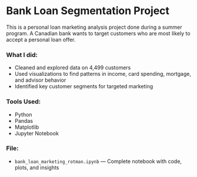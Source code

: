 # Bank Loan Segmentation Project

This is a personal loan marketing analysis project done during a summer program. A Canadian bank wants to target customers who are most likely to accept a personal loan offer.

### What I did:
- Cleaned and explored data on 4,499 customers
- Used visualizations to find patterns in income, card spending, mortgage, and advisor behavior
- Identified key customer segments for targeted marketing

### Tools Used:
- Python
- Pandas
- Matplotlib
- Jupyter Notebook

### File:
- `bank_loan_marketing_rotman.ipynb` — Complete notebook with code, plots, and insights
